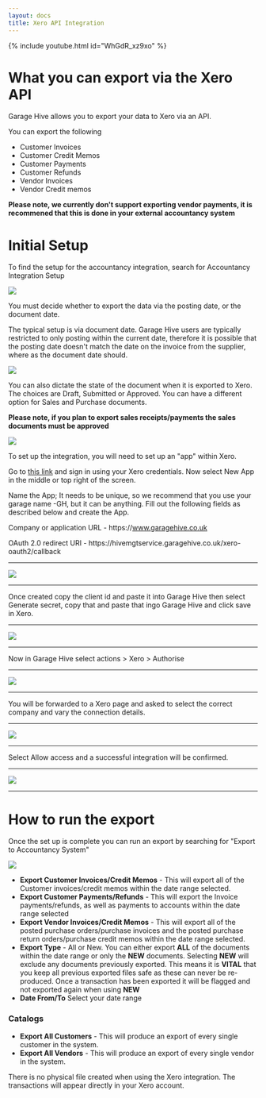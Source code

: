 ```yaml
---
layout: docs
title: Xero API Integration
---
```

{% include youtube.html id="WhGdR_xz9xo" %}

# What you can export via the Xero API

Garage Hive allows you to export your data to Xero via an API. 

You can export the following

* Customer Invoices
* Customer Credit Memos
* Customer Payments
* Customer Refunds
* Vendor Invoices
* Vendor Credit memos

**Please note, we currently don't support exporting vendor payments, it is recommened that this is done in your external accountancy system**

# Initial Setup


To find the setup for the accountancy integration, search for Accountancy Integration Setup 

![](media/garagehive-export-setup-search.png)

You must decide whether to export the data via the posting date, or the document date. 

The typical setup is via document date. Garage Hive users are typically restricted to only posting within the current date, therefore it is possible that the posting date doesn't match the date on the invoice from the supplier, where as the document date should.

![](media/garagehive-export-setup.png)

You can also dictate the state of the document when it is exported to Xero. The choices are Draft, Submitted or Approved. You can have a different option for Sales and Purchase documents.

**Please note, if you plan to export sales receipts/payments the sales documents must be approved**

![](media/garagehive-xero-setup.png)

To set up the integration, you will need to set up an "app" within Xero. 

Go to [this link](https://developer.xero.com/myapps/{target="_blank"}) and sign in using your Xero credentials.
Now select New App in the middle or top right of the screen.

Name the App; It needs to be unique, so we recommend that you use your garage name -GH, but it can be anything. Fill out the following fields as described below and create the App.

Company or application URL - ht<span>tps://www.garagehive.co.uk

OAuth 2.0 redirect URI - ht<span>tps://hivemgtservice.garagehive.co.uk/xero-oauth2/callback

---

![](media/xero-2-orth-app.png)

---

Once created copy the client id and paste it into Garage Hive then select Generate secret, copy that and paste that ingo Garage Hive and click save in Xero.

---

![](media/xero-2-orth-app-2.png)

---

Now in Garage Hive select actions > Xero > Authorise

---

![](media/xero-2-orth-app-3.png)

---

You will be forwarded to a Xero page and asked to select the correct company and vary the connection details. 

---

![](media/xero-2-orth-app-4.png)

---

Select Allow access and a successful integration will be confirmed.

---

![](media/xero-2-orth-app-5.png)

---

# How to run the export 

Once the set up is complete you can run an export by searching for "Export to Accountancy System" 

![](media/garagehive-accountacy-export.png)

* **Export Customer Invoices/Credit Memos** - This will export all of the Customer invoices/credit memos within the date range selected. 
* **Export Customer Payments/Refunds** - This will export the Invoice payments/refunds, as well as payments to accounts within the date range selected
* **Export Vendor Invoices/Credit Memos** - This will export all of the posted purchase orders/purchase invoices and the posted purchase return orders/purchase credit memos within the date range selected. 
* **Export Type** - All or New. You can either export **ALL** of the documents within the date range or only the **NEW** documents. Selecting **NEW** will exclude any documents previously exported. This means it is **VITAL** that you keep all previous exported files safe as these can never be re-produced. Once a transaction has been exported it will be flagged and not exported again when using **NEW**
* **Date From/To** Select your date range

### Catalogs

* **Export All Customers** - This will produce an export of every single customer in the system.
* **Export All Vendors** - This will produce an export of every single vendor in the system. 

There is no physical file created when using the Xero integration. The transactions will appear directly in your Xero account. 
